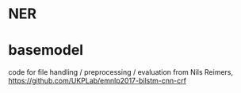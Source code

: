 # NER

# basemodel

code for file handling / preprocessing / evaluation from Nils Reimers, https://github.com/UKPLab/emnlp2017-bilstm-cnn-crf
